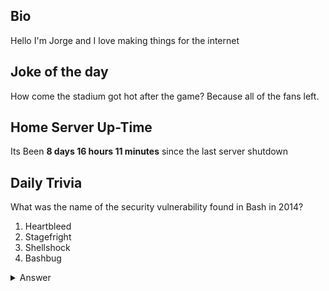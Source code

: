## Bio

Hello I'm Jorge and I love making things for the internet

## Joke of the day

How come the stadium got hot after the game? Because all of the fans left.

## Home Server Up-Time

Its Been **8 days 16 hours 11 minutes** since the last server shutdown


## Daily Trivia

What was the name of the security vulnerability found in Bash in 2014?
 1. Heartbleed
 2. Stagefright
 3. Shellshock
 4. Bashbug



<details>
  <summary>Answer</summary>
  Shellshock
</details>
